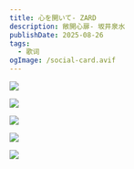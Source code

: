 ```yaml
---
title: 心を開いて- ZARD
description: 敞開心扉- 坂井泉水
publishDate: 2025-08-26
tags:
  - 歌词
ogImage: /social-card.avif
---
```

![](https://img.remit.ee/api/file/BQACAgUAAyEGAASHRsPbAALXamittGWyGcA5eXBhRk7Uca8IvviHAALgGwACj8BpVWr-J43gP7L0NgQ.jpg)

![](https://img.remit.ee/api/file/BQACAgUAAyEGAASHRsPbAALXb2ittyxI4IZu51bmB2hUY7X7ZJtiAALpGwACj8BpVcxrhxDjO4HSNgQ.jpg)

![](https://img.remit.ee/api/file/BQACAgUAAyEGAASHRsPbAALXcWitty15rBKBxciVKBBCGFvspNMMAALrGwACj8BpVRclTEPBnwsSNgQ.jpg)

![](https://img.remit.ee/api/file/BQACAgUAAyEGAASHRsPbAALXcmitty1COKQclwYsz99BtEx4p7OKAALsGwACj8BpVcikjqOWPsW0NgQ.jpg)

![](https://img.remit.ee/api/file/BQACAgUAAyEGAASHRsPbAALXcGitty2V7xApZWOnS7Ve3akuWCRxAALqGwACj8BpVfLjoiHjVPE6NgQ.jpg)
